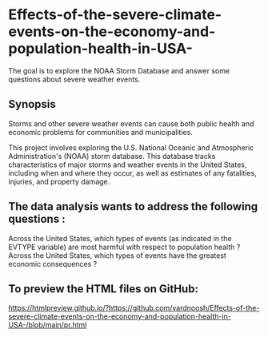 # Effects-of-the-severe-climate-events-on-the-economy-and-population-health-in-USA-
The goal is to explore the NOAA Storm Database and answer some questions about severe weather events.
## Synopsis
Storms and other severe weather events can cause both public health and economic problems for communities and municipalities.

This project involves exploring the U.S. National Oceanic and Atmospheric Administration's (NOAA) storm database. This database tracks characteristics of major storms and weather events in the United States, including when and where they occur, as well as estimates of any fatalities, injuries, and property damage.
## The data analysis wants to address the following questions :
Across the United States, which types of events (as indicated in the EVTYPE variable) are most harmful with respect to population health ?
Across the United States, which types of events have the greatest economic consequences ?


## To preview the HTML files on GitHub:
https://htmlpreview.github.io/?https://github.com/vardnoosh/Effects-of-the-severe-climate-events-on-the-economy-and-population-health-in-USA-/blob/main/pr.html
